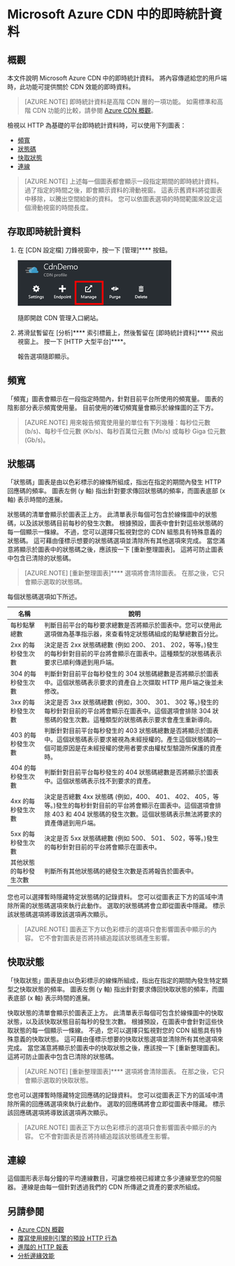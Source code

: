 <properties 
    pageTitle="CDN - 即時統計資料" 
    description="Microsoft Azure CDN 中的即時統計資料。將內容傳遞給您的用戶端時，即時統計資料可提供關於 CDN 效能的即時資料。" 
    services="cdn" 
    documentationCenter=".NET" 
    authors="camsoper" 
    manager="dwrede" 
    editor=""/>

<tags 
    ms.service="cdn" 
    ms.workload="tbd" 
    ms.tgt_pltfrm="na" 
    ms.devlang="na" 
    ms.topic="article" 
    ms.date="12/02/2015" 
    ms.author="casoper"/>


# Microsoft Azure CDN 中的即時統計資料

## 概觀

本文件說明 Microsoft Azure CDN 中的即時統計資料。 將內容傳遞給您的用戶端時，此功能可提供關於 CDN 效能的即時資料。
> [AZURE.NOTE] 即時統計資料是高階 CDN 層的一項功能。 如需標準和高階 CDN 功能的比較，請參閱 [Azure CDN 概觀](cdn-overview.md)。

檢視以 HTTP 為基礎的平台即時統計資料時，可以使用下列圖表：

* [頻寬](#bandwidth)
* [狀態碼](#status-codes)
* [快取狀態](#cache-statuses)
* [連線](#connections)

> [AZURE.NOTE] 上述每一個圖表都會顯示一段指定期間的即時統計資料。 過了指定的時間之後，即會顯示資料的滑動視窗。 這表示舊資料將從圖表中移除，以騰出空間給新的資料。 您可以依圖表選項的時間範圍來設定這個滑動視窗的時間長度。

## 存取即時統計資料

1. 在 [CDN 設定檔] 刀鋒視窗中，按一下 [管理]**** 按鈕。

    ![[CDN 設定檔] 刀鋒視窗的 ](./media/cdn-real-time-stats/cdn-manage-btn.png)

    隨即開啟 CDN 管理入口網站。

2. 將滑鼠暫留在 [分析]**** 索引標籤上，然後暫留在 [即時統計資料]**** 飛出視窗上。 按一下 [HTTP 大型平台]****。

    報告選項隨即顯示。

## 頻寬

「頻寬」圖表會顯示在一段指定時間內，針對目前平台所使用的頻寬量。 圖表的陰影部分表示頻寬使用量。 目前使用的確切頻寬量會顯示於線條圖的正下方。
> [AZURE.NOTE] 用來報告頻寬使用量的單位有下列幾種：每秒位元數 (b/s)、每秒千位元數 (Kb/s)、每秒百萬位元數 (Mb/s) 或每秒 Giga 位元數 (Gb/s)。

## 狀態碼

「狀態碼」圖表是由以色彩標示的線條所組成，指出在指定的期間內發生 HTTP 回應碼的頻率。 圖表左側 (y 軸) 指出針對要求傳回狀態碼的頻率，而圖表底部 (x 軸) 表示時間的進展。

狀態碼的清單會顯示於圖表正上方。 此清單表示每個可包含於線條圖中的狀態碼，以及該狀態碼目前每秒的發生次數。 根據預設，圖表中會針對這些狀態碼的每一個顯示一條線。 不過，您可以選擇只監視對您的 CDN 組態具有特殊意義的狀態碼。 這可藉由僅標示想要的狀態碼選項並清除所有其他選項來完成。 當您滿意將顯示於圖表中的狀態碼之後，應該按一下 [重新整理圖表]。 這將可防止圖表中包含已清除的狀態碼。
> [AZURE.NOTE] [重新整理圖表]**** 選項將會清除圖表。 在那之後，它只會顯示選取的狀態碼。

每個狀態碼選項如下所述。

 名稱| 說明
-----|------------
 每秒點擊總數| 判斷目前平台的每秒要求總數是否將顯示於圖表中。您可以使用此選項做為基準指示器，來查看特定狀態碼組成的點擊總數百分比。
 2xx 的每秒發生次數| 決定是否 2xx 狀態碼總數 (例如 200、 201、 202，等等。)發生的每秒針對目前的平台將會顯示在圖表中。這種類型的狀態碼表示要求已順利傳遞到用戶端。
 304 的每秒發生次數| 判斷針對目前平台每秒發生的 304 狀態碼總數是否將顯示於圖表中。這個狀態碼表示要求的資產自上次擷取 HTTP 用戶端之後並未修改。
 3xx 的每秒發生次數| 決定是否 3xx 狀態碼總數 (例如，300、 301、 302 等。)發生的每秒針對目前的平台將會顯示在圖表中。這個選項會排除 304 狀態碼的發生次數。這種類型的狀態碼表示要求會產生重新導向。
 403 的每秒發生次數| 判斷針對目前平台每秒發生的 403 狀態碼總數是否將顯示於圖表中。這個狀態碼表示要求被視為未經授權的。產生這個狀態碼的一個可能原因是在未經授權的使用者要求由權杖型驗證所保護的資產時。
 404 的每秒發生次數| 判斷針對目前平台每秒發生的 404 狀態碼總數是否將顯示於圖表中。這個狀態碼表示找不到要求的資產。
 4xx 的每秒發生次數| 決定是否總數 4xx 狀態碼 (例如，400、 401、 402、 405，等等。)發生的每秒針對目前的平台將會顯示在圖表中。這個選項會排除 403 和 404 狀態碼的發生次數。這個狀態碼表示無法將要求的資產傳遞到用戶端。
 5xx 的每秒發生次數| 決定是否 5xx 狀態碼總數 (例如 500、 501、 502，等等。)發生的每秒針對目前的平台將會顯示在圖表中。
 其他狀態的每秒發生次數| 判斷所有其他狀態碼的總發生次數是否將報告於圖表中。

您也可以選擇暫時隱藏特定狀態碼的記錄資料。 您可以從圖表正下方的區域中清除所需的狀態碼選項來執行此動作。 選取的狀態碼將會立即從圖表中隱藏。 標示該狀態碼選項將導致該選項再次顯示。
> [AZURE.NOTE] 圖表正下方以色彩標示的選項只會影響圖表中顯示的內容。 它不會對圖表是否將持續追蹤該狀態碼產生影響。

## 快取狀態

「快取狀態」圖表是由以色彩標示的線條所組成，指出在指定的期間內發生特定類型之快取狀態的頻率。 圖表左側 (y 軸) 指出針對要求傳回快取狀態的頻率，而圖表底部 (x 軸) 表示時間的進展。

快取狀態的清單會顯示於圖表正上方。 此清單表示每個可包含於線條圖中的快取狀態，以及該快取狀態目前每秒的發生次數。 根據預設，在圖表中會針對這些快取狀態的每一個顯示一條線。 不過，您可以選擇只監視對您的 CDN 組態具有特殊意義的快取狀態。 這可藉由僅標示想要的快取狀態選項並清除所有其他選項來完成。 當您滿意將顯示於圖表中的快取狀態之後，應該按一下 [重新整理圖表]。 這將可防止圖表中包含已清除的狀態碼。
> [AZURE.NOTE] [重新整理圖表]**** 選項將會清除圖表。 在那之後，它只會顯示選取的快取狀態。

您也可以選擇暫時隱藏特定回應碼的記錄資料。 您可以從圖表正下方的區域中清除所需的回應碼選項來執行此動作。 選取的回應碼將會立即從圖表中隱藏。 標示該回應碼選項將導致該選項再次顯示。
> [AZURE.NOTE] 圖表正下方以色彩標示的選項只會影響圖表中顯示的內容。 它不會對圖表是否將持續追蹤該狀態碼產生影響。

## 連線

這個圖形表示每分鐘的平均連線數目，可讓您檢視已經建立多少連線至您的伺服器。 連線是由每一個針對透過我們的 CDN 所傳遞之資產的要求所組成。

## 另請參閱

* [Azure CDN 概觀](cdn-overview.md)
* [覆寫使用規則引擎的預設 HTTP 行為](cdn-rules-engine.md)
* [進階的 HTTP 報表](cdn-advanced-http-reports.md)
* [分析邊緣效能](cdn-edge-performance.md)




